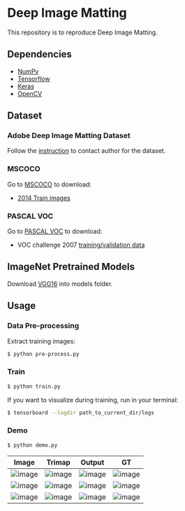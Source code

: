 # Deep Image Matting
This repository is to reproduce Deep Image Matting.

## Dependencies
- [NumPy](http://docs.scipy.org/doc/numpy-1.10.1/user/install.html)
- [Tensorflow](https://www.tensorflow.org/versions/r0.8/get_started/os_setup.html)
- [Keras](https://keras.io/#installation)
- [OpenCV](https://opencv-python-tutroals.readthedocs.io/en/latest/)

## Dataset
### Adobe Deep Image Matting Dataset
Follow the [instruction](https://sites.google.com/view/deepimagematting) to contact author for the dataset.

### MSCOCO
Go to [MSCOCO](http://cocodataset.org/#download) to download:
* [2014 Train images](http://images.cocodataset.org/zips/train2014.zip)


### PASCAL VOC
Go to [PASCAL VOC](http://host.robots.ox.ac.uk/pascal/VOC/) to download:
* VOC challenge 2007 [training/validation data](http://host.robots.ox.ac.uk/pascal/VOC/voc2007/VOCtrainval_06-Nov-2007.tar)

## ImageNet Pretrained Models
Download [VGG16](https://github.com/fchollet/deep-learning-models/releases/download/v0.1/vgg16_weights_tf_dim_ordering_tf_kernels.h5) into models folder.


## Usage
### Data Pre-processing
Extract training images:
```bash
$ python pre-process.py
```

### Train
```bash
$ python train.py
```

If you want to visualize during training, run in your terminal:
```bash
$ tensorboard --logdir path_to_current_dir/logs
```

### Demo

```bash
$ python demo.py
```

Image | Trimap | Output | GT |
|---|---|---|---|
|![image](https://github.com/foamliu/Deep-Image-Matting/raw/master/images/0_0_image.png)  | ![image](https://github.com/foamliu/Deep-Image-Matting/raw/master/images/0_0_trimap.png) | ![image](https://github.com/foamliu/Deep-Image-Matting/raw/master/images/0_0_out.png)| ![image](https://github.com/foamliu/Deep-Image-Matting/raw/master/images/0_0_alpha.png)|
|![image](https://github.com/foamliu/Deep-Image-Matting/raw/master/images/121_12132_image.png)  | ![image](https://github.com/foamliu/Deep-Image-Matting/raw/master/images/121_12132_trimap.png) | ![image](https://github.com/foamliu/Deep-Image-Matting/raw/master/images/121_12132_out.png)| ![image](https://github.com/foamliu/Deep-Image-Matting/raw/master/images/121_12132_alpha.png)|
|![image](https://github.com/foamliu/Deep-Image-Matting/raw/master/images/236_23635_image.png)  | ![image](https://github.com/foamliu/Deep-Image-Matting/raw/master/images/236_23635_trimap.png) | ![image](https://github.com/foamliu/Deep-Image-Matting/raw/master/images/236_23635_out.png)| ![image](https://github.com/foamliu/Deep-Image-Matting/raw/master/images/236_23635_alpha.png)|
